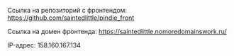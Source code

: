 Ссылка на репозиторий с фронтендом: https://github.com/saintedlittle/pindie_front

Ссылка на домен фронтенда: https://saintedlittle.nomoredomainswork.ru/

IP-адрес: 158.160.167.134
